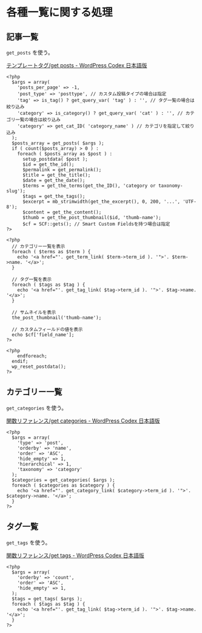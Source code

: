 # 各種一覧に関する処理

## 記事一覧

`get_posts` を使う。

[テンプレートタグ/get posts - WordPress Codex 日本語版](https://wpdocs.osdn.jp/%E3%83%86%E3%83%B3%E3%83%97%E3%83%AC%E3%83%BC%E3%83%88%E3%82%BF%E3%82%B0/get_posts)

    <?php
      $args = array(
        'posts_per_page' => -1,
        'post_type' => 'posttype', // カスタム投稿タイプの場合は指定
        'tag' => is_tag() ? get_query_var( 'tag' ) : '', // タグ一覧の場合は絞り込み
        'category' => is_category() ? get_query_var( 'cat' ) : '', // カテゴリ一覧の場合は絞り込み
        'category' => get_cat_ID( 'category_name' ) // カテゴリを指定して絞り込み
      );
      $posts_array = get_posts( $args );
      if ( count($posts_array) > 0 ) :
        foreach ( $posts_array as $post ) :
          setup_postdata( $post );
          $id = get_the_id();
          $permalink = get_permalink();
          $title = get_the_title();
          $date = get_the_date();
          $terms = get_the_terms(get_the_ID(), 'category or taxonomy-slug');
          $tags = get_the_tags();
          $excerpt = mb_strimwidth(get_the_excerpt(), 0, 200, '...', 'UTF-8');
          $content = get_the_content();
          $thumb = get_the_post_thumbnail($id, 'thumb-name');
          $cf = SCF::gets(); // Smart Custom Fieldsを持つ場合は指定
    ?>

    <?php
      // カテゴリー一覧を表示
      foreach ( $terms as $term ) {
        echo '<a href="'. get_term_link( $term->term_id ). '">'. $term->name. '</a>';
      }

      // タグ一覧を表示
      foreach ( $tags as $tag ) {
        echo '<a href="'. get_tag_link( $tag->term_id ). '">'. $tag->name. '</a>';
      }

      // サムネイルを表示
      the_post_thumbnail('thumb-name');

      // カスタムフィールドの値を表示
      echo $cf['field_name'];
    ?>

    <?php
        endforeach;
      endif;
      wp_reset_postdata();
    ?>

## カテゴリー一覧

`get_categories` を使う。

[関数リファレンス/get categories - WordPress Codex 日本語版](https://wpdocs.osdn.jp/関数リファレンス/get_categories)

    <?php
      $args = array(
      	'type' => 'post',
      	'orderby' => 'name',
      	'order' => 'ASC',
      	'hide_empty' => 1,
      	'hierarchical' => 1,
      	'taxonomy' => 'category'
      );
      $categories = get_categories( $args );
      foreach ( $categories as $category ) {
        echo '<a href="'. get_category_link( $category->term_id ). '">'. $category->name. '</a>';
      }
    ?>

## タグ一覧

`get_tags` を使う。

[関数リファレンス/get tags - WordPress Codex 日本語版](https://wpdocs.osdn.jp/関数リファレンス/get_tags)

    <?php
      $args = array(
        'orderby' => 'count',
        'order' => 'ASC',
        'hide_empty' => 1,
      );
      $tags = get_tags( $args );
      foreach ( $tags as $tag ) {
        echo '<a href="'. get_tag_link( $tag->term_id ). '">'. $tag->name. '</a>';
      }
    ?>
